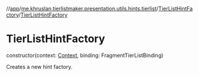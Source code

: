 //[app](../../../index.md)/[me.khruslan.tierlistmaker.presentation.utils.hints.tierlist](../index.md)/[TierListHintFactory](index.md)/[TierListHintFactory](-tier-list-hint-factory.md)

# TierListHintFactory

constructor(context: [Context](https://developer.android.com/reference/kotlin/android/content/Context.html), binding: FragmentTierListBinding)

Creates a new hint factory.
